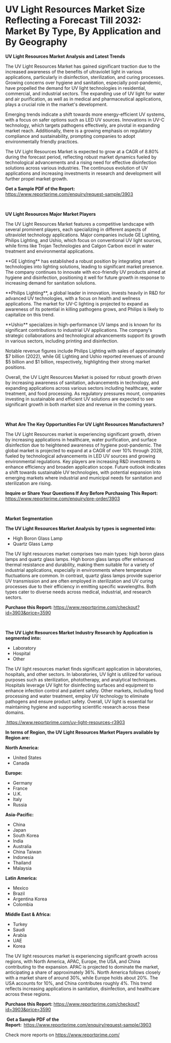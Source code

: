 <p><h1>UV Light Resources Market Size Reflecting a Forecast Till 2032: Market By Type, By Application and By Geography</h1></p><p><strong>UV Light Resources Market Analysis and Latest Trends</strong></p>
<p><p>The UV Light Resources Market has gained significant traction due to the increased awareness of the benefits of ultraviolet light in various applications, particularly in disinfection, sterilization, and curing processes. Growing concerns over hygiene and sanitation, especially post-pandemic, have propelled the demand for UV light technologies in residential, commercial, and industrial sectors. The expanding use of UV light for water and air purification, as well as in medical and pharmaceutical applications, plays a crucial role in the market's development.</p><p>Emerging trends indicate a shift towards more energy-efficient UV systems, with a focus on safer options such as LED UV sources. Innovations in UV-C technology, which targets pathogens effectively, are pivotal in expanding market reach. Additionally, there is a growing emphasis on regulatory compliance and sustainability, prompting companies to adopt environmentally friendly practices.</p><p>The UV Light Resources Market is expected to grow at a CAGR of 8.80% during the forecast period, reflecting robust market dynamics fueled by technological advancements and a rising need for effective disinfection solutions across various industries. The continuous evolution of UV applications and increasing investments in research and development will further propel market growth.</p></p>
<p><strong>Get a Sample PDF of the Report:&nbsp;</strong> <a href="https://www.reportprime.com/enquiry/request-sample/3903?utm_campaign=2480&utm_medium=2&utm_source=Github&utm_content=ia&utm_term=18032025&utm_id=uv-light-resources">https://www.reportprime.com/enquiry/request-sample/3903</a></p>
<p>&nbsp;</p>
<p><strong>UV Light Resources Major Market Players</strong></p>
<p><p>The UV Light Resources Market features a competitive landscape with several prominent players, each specializing in different aspects of ultraviolet technology applications. Major companies include GE Lighting, Philips Lighting, and Ushio, which focus on conventional UV light sources, while firms like Trojan Technologies and Calgon Carbon excel in water treatment and environmental applications.</p><p>**GE Lighting** has established a robust position by integrating smart technologies into lighting solutions, leading to significant market presence. The company continues to innovate with eco-friendly UV products aimed at hygiene and disinfection, positioning it well for future growth in response to increasing demand for sanitation solutions.</p><p>**Philips Lighting**, a global leader in innovation, invests heavily in R&D for advanced UV technologies, with a focus on health and wellness applications. The market for UV-C lighting is projected to expand as awareness of its potential in killing pathogens grows, and Philips is likely to capitalize on this trend.</p><p>**Ushio** specializes in high-performance UV lamps and is known for its significant contributions to industrial UV applications. The company's strategic collaborations and technological advancements support its growth in various sectors, including printing and disinfection.</p><p>Notable revenue figures include Philips Lighting with sales of approximately $7 billion (2022), while GE Lighting and Ushio reported revenues of around $5 billion and $1 billion, respectively, highlighting their strong market positions.</p><p>Overall, the UV Light Resources Market is poised for robust growth driven by increasing awareness of sanitation, advancements in technology, and expanding applications across various sectors including healthcare, water treatment, and food processing. As regulatory pressures mount, companies investing in sustainable and efficient UV solutions are expected to see significant growth in both market size and revenue in the coming years.</p></p>
<p>&nbsp;</p>
<p><strong>What Are The Key Opportunities For UV Light Resources Manufacturers?</strong></p>
<p><p>The UV Light Resources market is experiencing significant growth, driven by increasing applications in healthcare, water purification, and surface disinfection due to heightened awareness of hygiene post-pandemic. The global market is projected to expand at a CAGR of over 10% through 2028, fueled by technological advancements in LED UV sources and growing environmental regulations. Key players are increasing R&D investments to enhance efficiency and broaden application scope. Future outlook indicates a shift towards sustainable UV technologies, with potential expansion into emerging markets where industrial and municipal needs for sanitation and sterilization are rising.</p></p>
<p><strong>Inquire or Share Your Questions If Any Before Purchasing This Report:</strong> <a href="https://www.reportprime.com/enquiry/pre-order/3903?utm_campaign=2480&utm_medium=2&utm_source=Github&utm_content=ia&utm_term=18032025&utm_id=uv-light-resources">https://www.reportprime.com/enquiry/pre-order/3903</a></p>
<p>&nbsp;</p>
<p><strong>Market Segmentation</strong></p>
<p><strong>The UV Light Resources Market Analysis by types is segmented into:</strong></p>
<p><ul><li>High Boron Glass Lamp</li><li>Quartz Glass Lamp</li></ul></p>
<p><p>The UV light resources market comprises two main types: high boron glass lamps and quartz glass lamps. High boron glass lamps offer enhanced thermal resistance and durability, making them suitable for a variety of industrial applications, especially in environments where temperature fluctuations are common. In contrast, quartz glass lamps provide superior UV transmission and are often employed in sterilization and UV curing processes due to their efficiency in emitting specific wavelengths. Both types cater to diverse needs across medical, industrial, and research sectors.</p></p>
<p><strong>Purchase this Report:&nbsp;</strong><a href="https://www.reportprime.com/checkout?id=3903&price=3590&utm_campaign=2480&utm_medium=2&utm_source=Github&utm_content=ia&utm_term=18032025&utm_id=uv-light-resources">https://www.reportprime.com/checkout?id=3903&price=3590</a></p>
<p>&nbsp;</p>
<p><strong>The UV Light Resources Market Industry Research by Application is segmented into:</strong></p>
<p><ul><li>Laboratory</li><li>Hospital</li><li>Other</li></ul></p>
<p><p>The UV light resources market finds significant application in laboratories, hospitals, and other sectors. In laboratories, UV light is utilized for various purposes such as sterilization, phototherapy, and analytical techniques. Hospitals leverage UV light for disinfecting surfaces and equipment to enhance infection control and patient safety. Other markets, including food processing and water treatment, employ UV technology to eliminate pathogens and ensure product safety. Overall, UV light is essential for maintaining hygiene and supporting scientific research across these domains.</p></p>
<p><a href="https://www.reportprime.com/uv-light-resources-r3903?utm_campaign=2480&utm_medium=2&utm_source=Github&utm_content=ia&utm_term=18032025&utm_id=uv-light-resources">&nbsp;https://www.reportprime.com/uv-light-resources-r3903</a></p>
<p><strong>In terms of Region, the UV Light Resources Market Players available by Region are:</strong></p>
<p>
    <p> <strong> North America: </strong>
        <ul>
            <li>United States</li>
            <li>Canada</li>
        </ul>
        </p> 
    <p> <strong> Europe: </strong>
        <ul>
            <li>Germany</li>
            <li>France</li>
            <li>U.K.</li>
            <li>Italy</li>
            <li>Russia</li>
        </ul>
        </p> 
    <p> <strong> Asia-Pacific: </strong>
        <ul>
            <li>China</li>
            <li>Japan</li>
            <li>South Korea</li>
            <li>India</li>
            <li>Australia</li>
            <li>China Taiwan</li>
            <li>Indonesia</li>
            <li>Thailand</li>
            <li>Malaysia</li>
        </ul>
        </p> 
    <p> <strong> Latin America: </strong>
        <ul>
            <li>Mexico</li>
            <li>Brazil</li>
            <li>Argentina Korea</li>
            <li>Colombia</li>
        </ul>
        </p> 
    <p> <strong> Middle East & Africa: </strong>
        <ul>
            <li>Turkey</li>
            <li>Saudi</li>
            <li>Arabia</li>
            <li>UAE</li>
            <li>Korea</li>
        </ul>
    </p>
    </p>
<p><p>The UV light resources market is experiencing significant growth across regions, with North America, APAC, Europe, the USA, and China contributing to the expansion. APAC is projected to dominate the market, anticipating a share of approximately 36%. North America follows closely with a market share of around 30%, while Europe holds about 20%. The USA accounts for 10%, and China contributes roughly 4%. This trend reflects increasing applications in sanitation, disinfection, and healthcare across these regions.</p></p>
<p><strong>Purchase this Report: </strong><a href="https://www.reportprime.com/checkout?id=3903&price=3590&utm_campaign=2480&utm_medium=2&utm_source=Github&utm_content=ia&utm_term=18032025&utm_id=uv-light-resources">https://www.reportprime.com/checkout?id=3903&price=3590</a></p>
<p>&nbsp;<strong>Get a Sample PDF of the Report:&nbsp;&nbsp;</strong><a href="https://www.reportprime.com/enquiry/request-sample/3903?utm_campaign=2480&utm_medium=2&utm_source=Github&utm_content=ia&utm_term=18032025&utm_id=uv-light-resources">https://www.reportprime.com/enquiry/request-sample/3903</a></p>
<p><strong></strong></p>
<p>Check more reports on <a href="https://www.reportprime.com/?utm_campaign=2480&utm_medium=2&utm_source=Github&utm_content=ia&utm_term=18032025&utm_id=uv-light-resources">https://www.reportprime.com/</a></p>